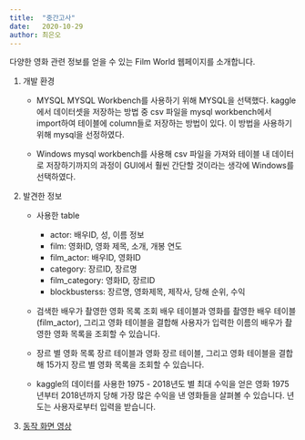```yaml
---
title:  "중간고사"
date:   2020-10-29
author: 최은오
---
```


다양한 영화 관련 정보를 얻을 수 있는 Film World 웹페이지를 소개합니다.

1. 개발 환경
    - MYSQL
        MYSQL Workbench를 사용하기 위해 MYSQL을 선택했다. kaggle에서 데이터셋을 저장하는 방법 중 csv 파일을 mysql workbench에서 import하여 테이블에 column들로 저장하는 방법이 있다. 이 방법을 사용하기 위해 mysql을 선정하였다. 

    - Windows
        mysql workbench를 사용해 csv 파일을 가져와 테이블 내 데이터로 저장하기까지의 과정이 GUI에서 훨씬 간단할 것이라는 생각에 Windows를 선택하였다. 


2. 발견한 정보
    - 사용한 table
        - actor: 배우ID, 성, 이름 정보
        - film: 영화ID, 영화 제목, 소개, 개봉 연도
        - film_actor: 배우ID, 영화ID
        - category: 장르ID, 장르명
        - film_category: 영화ID, 장르ID
        - blockbusterss: 장르명, 영화제목, 제작사, 당해 순위, 수익


    - 검색한 배우가 촬영한 영화 목록 조회
        배우 테이블과 영화를 촬영한 배우 테이블(film_actor), 그리고 영화 테이블을 결합해 사용자가 입력한 이름의 배우가 촬영한 영화 목록을 조회할 수 있습니다.

    - 장르 별 영화 목록
        장르 테이블과 영화 장르 테이블, 그리고 영화 테이블을 결합해 15가지 장르 별 영화 목록을 조회할 수 있습니다.

    - kaggle의 데이터를 사용한 1975 - 2018년도 별 최대 수익을 얻은 영화 
        1975년부터 2018년까지 당해 가장 많은 수익을 낸 영화들을 살펴볼 수 있습니다. 년도는 사용자로부터 입력을 받습니다.
3. [동작 화면 영상]()